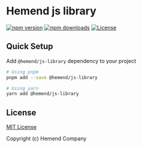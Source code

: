 # Hemend js library

[![npm version][npm-version-src]][npm-version-href]
[![npm downloads][npm-downloads-src]][npm-downloads-href]
[![License][license-src]][license-href]

## Quick Setup

Add `@hemend/js-library` dependency to your project

```bash
# Using pnpm
pnpm add --save @hemend/js-library

# Using yarn
yarn add @hemend/js-library
```
## License

[MIT License](./LICENSE)

Copyright (c) Hemend Company

<!-- Badges -->
[npm-version-src]: https://img.shields.io/npm/v/@hemend/js-library/latest.svg?style=flat&colorA=18181B&colorB=28CF8D
[npm-version-href]: https://npmjs.com/package/@hemend/js-library

[npm-downloads-src]: https://img.shields.io/npm/dm/@hemend/js-library.svg?style=flat&colorA=18181B&colorB=28CF8D
[npm-downloads-href]: https://npmjs.com/package/@hemend/js-library

[license-src]: https://img.shields.io/npm/l/@hemend/js-library.svg?style=flat&colorA=18181B&colorB=28CF8D
[license-href]: https://npmjs.com/package/@hemend/js-library